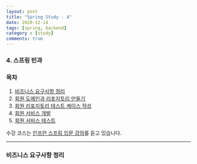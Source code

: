 ```yaml
---
layout: post
title: "Spring Study - 4"
date: 2020-12-14
tags: [spring, backend]
category : [study]
comments: true
---
```


### 4. 스프링 빈과

### 목차  
1. <a href="#1">비즈니스 요구사항 정리</a>  
2. <a href="#2">회원 도메인과 리포지토리 만들기</a>
3. <a href="#3">회원 리포지토리 테스트 케이스 작성</a>
1. <a href="#4">회원 서비스 개발</a>
1. <a href="#5">회원 서비스 테스트</a>

수강 코스는 <a href="https://www.inflearn.com/course/%EC%8A%A4%ED%94%84%EB%A7%81-%EC%9E%85%EB%AC%B8-%EC%8A%A4%ED%94%84%EB%A7%81%EB%B6%80%ED%8A%B8/">인프런 스프링 입문 강의</a>를 듣고 있습니다.  

---
<a name="1"></a>
### 비즈니스 요구사항 정리  
